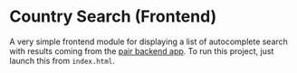 # Country Search (Frontend)

A very simple frontend module for displaying a list of autocomplete search with results coming from the [pair backend app](https://github.com/MrRexZ/countrysearch_backend).
To run this project, just launch this from `index.html`.
